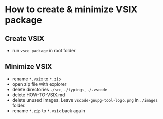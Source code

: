 # How to create & minimize VSIX package

## Create VSIX

- run `vsce package` in root folder

## Minimize VSIX

- rename `*.vsix` to `*.zip`
- open zip file with explorer
- delete directories `./src`, `./typings`, `./.vscode`
- delete HOW-TO-VSIX.md
- delete unused images. Leave `vscode-gnupg-tool-logo.png` in `./images` folder.
- rename `*.zip` to `*.vsix` back again
